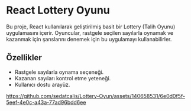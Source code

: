 # React Lottery Oyunu

Bu proje, React kullanılarak geliştirilmiş basit bir Lottery (Talih Oyunu) uygulamasını içerir. Oyuncular, rastgele seçilen sayılarla oynamak ve kazanmak için şanslarını denemek için bu uygulamayı kullanabilirler.

## Özellikler

- Rastgele sayılarla oynama seçeneği.
- Kazanan sayıları kontrol etme yeteneği.
- Kullanıcı dostu arayüz.


https://github.com/sedatcalis/Lottery-Oyun/assets/140658531/6e0d0f5f-5eef-4e0c-a43a-77ad96bdd6ee








